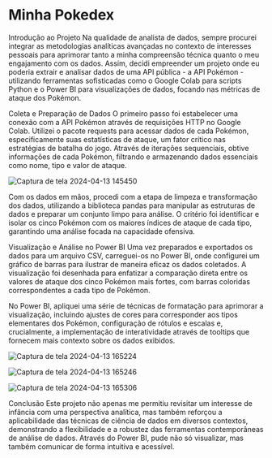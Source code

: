 # Minha Pokedex

Introdução ao Projeto
Na qualidade de analista de dados, sempre procurei integrar as metodologias analíticas avançadas no contexto de interesses pessoais para aprimorar tanto a minha compreensão técnica quanto o meu engajamento com os dados. Assim, decidi empreender um projeto onde eu poderia extrair e analisar dados de uma API pública - a API Pokémon - utilizando ferramentas sofisticadas como o Google Colab para scripts Python e o Power BI para visualizações de dados, focando nas métricas de ataque dos Pokémon.

Coleta e Preparação de Dados
O primeiro passo foi estabelecer uma conexão com a API Pokémon através de requisições HTTP no Google Colab. Utilizei o pacote requests para acessar dados de cada Pokémon, especificamente suas estatísticas de ataque, um fator crítico nas estratégias de batalha do jogo. Através de iterações sequenciais, obtive informações de cada Pokémon, filtrando e armazenando dados essenciais como nome, tipo e valor de ataque.

![Captura de tela 2024-04-13 145450](https://github.com/Josue185/pokedex/assets/92592495/4d9a8add-dd22-4c9f-ade1-1d76dc076500)

Com os dados em mãos, procedi com a etapa de limpeza e transformação dos dados, utilizando a biblioteca pandas para manipular as estruturas de dados e preparar um conjunto limpo para análise. O critério foi identificar e isolar os cinco Pokémon com os maiores índices de ataque de cada tipo, garantindo uma análise focada na capacidade ofensiva.

Visualização e Análise no Power BI
Uma vez preparados e exportados os dados para um arquivo CSV, carreguei-os no Power BI, onde configurei um gráfico de barras para ilustrar de maneira eficaz os dados coletados. A visualização foi desenhada para enfatizar a comparação direta entre os valores de ataque dos cinco Pokémon mais fortes, com barras coloridas correspondentes a cada tipo de Pokémon.

No Power BI, apliquei uma série de técnicas de formatação para aprimorar a visualização, incluindo ajustes de cores para corresponder aos tipos elementares dos Pokémon, configuração de rótulos e escalas e, crucialmente, a implementação de interatividade através de tooltips que fornecem mais contexto sobre os dados exibidos.

![Captura de tela 2024-04-13 165224](https://github.com/Josue185/pokedex/assets/92592495/343362b4-8bf9-4222-a4df-360d9e17e082)

![Captura de tela 2024-04-13 165246](https://github.com/Josue185/pokedex/assets/92592495/f07ae1f9-cbef-4b8e-974b-d335ff28de57)

![Captura de tela 2024-04-13 165306](https://github.com/Josue185/pokedex/assets/92592495/572cdbd3-70b4-4cd1-af88-43acc165f7cc)


Conclusão
Este projeto não apenas me permitiu revisitar um interesse de infância com uma perspectiva analítica, mas também reforçou a aplicabilidade das técnicas de ciência de dados em diversos contextos, demonstrando a flexibilidade e a robustez das ferramentas contemporâneas de análise de dados. Através do Power BI, pude não só visualizar, mas também comunicar de forma intuitiva e acessível.







